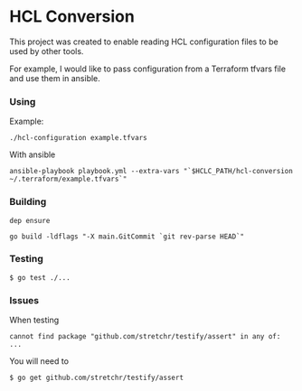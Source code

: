 # HCL Conversion

This project was created to enable reading HCL configuration files to be used by other tools.

For example, I would like to pass configuration from a Terraform tfvars file and use them in ansible.

### Using

Example:

`./hcl-configuration example.tfvars`

With ansible

``ansible-playbook playbook.yml --extra-vars "`$HCLC_PATH/hcl-conversion ~/.terraform/example.tfvars`"``

### Building

``dep ensure``

``go build -ldflags "-X main.GitCommit `git rev-parse HEAD`"``

### Testing

```shell
$ go test ./...
```

### Issues

When testing

`cannot find package "github.com/stretchr/testify/assert" in any of: ...`

You will need to

```shell
$ go get github.com/stretchr/testify/assert
```
